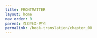 ```yaml
---
title: FRONTMATTER
layout: home
nav_order: 0
parent: 강의자료-번역
permalink: /book-translation/chapter_00
---
```


